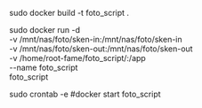 sudo docker build -t foto_script .

sudo docker run -d \
    -v /mnt/nas/foto/sken-in:/mnt/nas/foto/sken-in \
    -v /mnt/nas/foto/sken-out:/mnt/nas/foto/sken-out \
    -v /home/root-fame/foto_script/:/app \
    --name foto_script \
    foto_script

sudo crontab -e #docker start foto_script